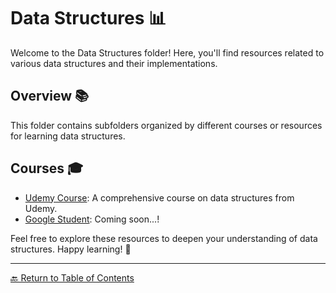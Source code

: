 # Data Structures 📊

Welcome to the Data Structures folder! Here, you'll find resources related to various data structures and their implementations.

## Overview 📚

This folder contains subfolders organized by different courses or resources for learning data structures.

## Courses 🎓

- [Udemy Course](./1-UdemyCourse/README.md): A comprehensive course on data structures from Udemy.
- [Google Student](./2-GoogleStudent/README.md): Coming soon...!

Feel free to explore these resources to deepen your understanding of data structures. Happy learning! 🚀

---

[🔙 Return to Table of Contents](https://kernel-rb.github.io/CSLearningToolkit/)